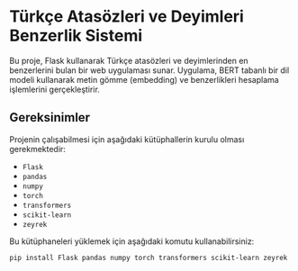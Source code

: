 # Türkçe Atasözleri ve Deyimleri Benzerlik Sistemi

Bu proje, Flask kullanarak Türkçe atasözleri ve deyimlerinden en benzerlerini bulan bir web uygulaması sunar. Uygulama, BERT tabanlı bir dil modeli kullanarak metin gömme (embedding) ve benzerlikleri hesaplama işlemlerini gerçekleştirir.

## Gereksinimler

Projenin çalışabilmesi için aşağıdaki kütüphallerin kurulu olması gerekmektedir:

- `Flask`
- `pandas`
- `numpy`
- `torch`
- `transformers`
- `scikit-learn`
- `zeyrek`

Bu kütüphaneleri yüklemek için aşağıdaki komutu kullanabilirsiniz:

```bash
pip install Flask pandas numpy torch transformers scikit-learn zeyrek
